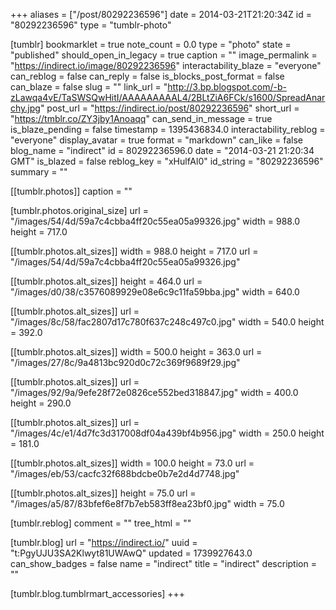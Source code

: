 +++
aliases = ["/post/80292236596"]
date = 2014-03-21T21:20:34Z
id = "80292236596"
type = "tumblr-photo"

[tumblr]
bookmarklet = true
note_count = 0.0
type = "photo"
state = "published"
should_open_in_legacy = true
caption = ""
image_permalink = "https://indirect.io/image/80292236596"
interactability_blaze = "everyone"
can_reblog = false
can_reply = false
is_blocks_post_format = false
can_blaze = false
slug = ""
link_url = "http://3.bp.blogspot.com/-b-zLawqa4vE/TaSWSQwHitI/AAAAAAAAAL4/2BLtZiA6FCk/s1600/SpreadAnarchy.jpg"
post_url = "https://indirect.io/post/80292236596"
short_url = "https://tmblr.co/ZY3jby1Anoaqq"
can_send_in_message = true
is_blaze_pending = false
timestamp = 1395436834.0
interactability_reblog = "everyone"
display_avatar = true
format = "markdown"
can_like = false
blog_name = "indirect"
id = 80292236596.0
date = "2014-03-21 21:20:34 GMT"
is_blazed = false
reblog_key = "xHulfAl0"
id_string = "80292236596"
summary = ""

[[tumblr.photos]]
caption = ""

[tumblr.photos.original_size]
url = "/images/54/4d/59a7c4cbba4ff20c55ea05a99326.jpg"
width = 988.0
height = 717.0

[[tumblr.photos.alt_sizes]]
width = 988.0
height = 717.0
url = "/images/54/4d/59a7c4cbba4ff20c55ea05a99326.jpg"

[[tumblr.photos.alt_sizes]]
height = 464.0
url = "/images/d0/38/c3576089929e08e6c9c11fa59bba.jpg"
width = 640.0

[[tumblr.photos.alt_sizes]]
url = "/images/8c/58/fac2807d17c780f637c248c497c0.jpg"
width = 540.0
height = 392.0

[[tumblr.photos.alt_sizes]]
width = 500.0
height = 363.0
url = "/images/27/8c/9a4813bc920d0c72c369f9689f29.jpg"

[[tumblr.photos.alt_sizes]]
url = "/images/92/9a/9efe28f72e0826ce552bed318847.jpg"
width = 400.0
height = 290.0

[[tumblr.photos.alt_sizes]]
url = "/images/4c/e1/4d7fc3d317008df04a439bf4b956.jpg"
width = 250.0
height = 181.0

[[tumblr.photos.alt_sizes]]
width = 100.0
height = 73.0
url = "/images/eb/53/cacfc32f688bdcbe0b7e2d4d7748.jpg"

[[tumblr.photos.alt_sizes]]
height = 75.0
url = "/images/a5/87/83bfef6e8f7b7eb583ff8ea23bf0.jpg"
width = 75.0

[tumblr.reblog]
comment = ""
tree_html = ""

[tumblr.blog]
url = "https://indirect.io/"
uuid = "t:PgyUJU3SA2Klwyt81UWAwQ"
updated = 1739927643.0
can_show_badges = false
name = "indirect"
title = "indirect"
description = ""

[tumblr.blog.tumblrmart_accessories]
+++
